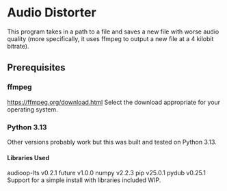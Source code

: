 # Audio Distorter
This program takes in a path to a file and saves a new file with worse audio quality (more specifically, it uses ffmpeg to output a new file at a 4 kilobit bitrate).

## Prerequisites
### ffmpeg
https://ffmpeg.org/download.html
Select the download appropriate for your operating system.
### Python 3.13
Other versions probably work but this was built and tested on Python 3.13.

#### Libraries Used
audioop-lts v0.2.1
future v1.0.0
numpy v2.2.3
pip v25.0.1
pydub v0.25.1
Support for a simple install with libraries included WIP.
